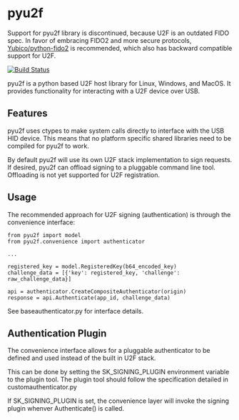 # pyu2f

Support for pyu2f library is discontinued, because U2F is an outdated FIDO spec.
In favor of embracing FIDO2 and more secure protocols, [Yubico/python-fido2](https://github.com/Yubico/python-fido2)
is recommended, which also has backward compatible support for U2F.

[![Build Status](https://travis-ci.org/google/pyu2f.svg?branch=master)](https://travis-ci.org/google/pyu2f)

pyu2f is a python based U2F host library for Linux, Windows, and MacOS. It
provides functionality for interacting with a U2F device over USB.

## Features

pyu2f uses ctypes to make system calls directly to interface with the USB HID
device. This means that no platform specific shared libraries need to be
compiled for pyu2f to work.

By default pyu2f will use its own U2F stack implementation to sign requests. If
desired, pyu2f can offload signing to a pluggable command line tool. Offloading
is not yet supported for U2F registration.

## Usage

The recommended approach for U2F signing (authentication) is through the
convenience interface:

```
from pyu2f import model
from pyu2f.convenience import authenticator

...

registered_key = model.RegisteredKey(b64_encoded_key)
challenge_data = [{'key': registered_key, 'challenge': raw_challenge_data}]

api = authenticator.CreateCompositeAuthenticator(origin)
response = api.Authenticate(app_id, challenge_data)

```

See baseauthenticator.py for interface details.

## Authentication Plugin

The convenience interface allows for a pluggable authenticator to be defined and
used instead of the built in U2F stack.

This can be done by setting the SK_SIGNING_PLUGIN environment variable to the
plugin tool. The plugin tool should follow the specification detailed in
customauthenticator.py

If SK_SIGNING_PLUGIN is set, the convenience layer will invoke the signing
plugin whenver Authenticate() is called.
